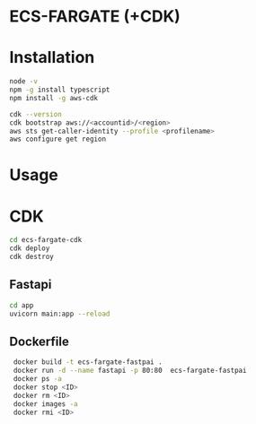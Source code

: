 # ECS-FARGATE (+CDK)

# Installation

```bash
node -v
npm -g install typescript
npm install -g aws-cdk

cdk --version
cdk bootstrap aws://<accountid>/<region>
aws sts get-caller-identity --profile <profilename>
aws configure get region
```

# Usage

# CDK

```bash
cd ecs-fargate-cdk
cdk deploy
cdk destroy
```

## Fastapi

```bash
cd app
uvicorn main:app --reload
```

## Dockerfile

```bash
 docker build -t ecs-fargate-fastpai .
 docker run -d --name fastapi -p 80:80  ecs-fargate-fastpai  
 docker ps -a
 docker stop <ID>
 docker rm <ID>
 docker images -a
 docker rmi <ID>
```